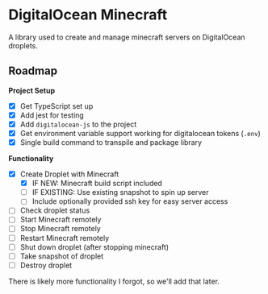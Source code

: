 # DigitalOcean Minecraft

A library used to create and manage minecraft servers on DigitalOcean droplets.

## Roadmap

**Project Setup**

- [x] Get TypeScript set up
- [x] Add jest for testing
- [x] Add `digitalocean-js` to the project
- [x] Get environment variable support working for digitalocean tokens (`.env`)
- [x] Single build command to transpile and package library

**Functionality**

- [x] Create Droplet with Minecraft
  - [x] IF NEW: Minecraft build script included
  - [ ] IF EXISTING: Use existing snapshot to spin up server
  - [ ] Include optionally provided ssh key for easy server access
- [ ] Check droplet status
- [ ] Start Minecraft remotely
- [ ] Stop Minecraft remotely
- [ ] Restart Minecraft remotely
- [ ] Shut down droplet (after stopping minecraft)
- [ ] Take snapshot of droplet
- [ ] Destroy droplet

There is likely more functionality I forgot, so we'll add that later.
